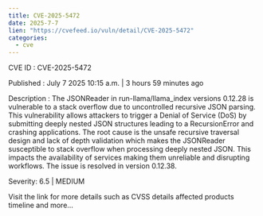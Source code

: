 ```yaml
--- 
title: CVE-2025-5472
date: 2025-7-7
lien: "https://cvefeed.io/vuln/detail/CVE-2025-5472"
categories:
  - cve
---
```


CVE ID : CVE-2025-5472

Published :  July 7
2025
10:15 a.m. | 3 hours
59 minutes ago

Description : The JSONReader in run-llama/llama_index versions 0.12.28 is vulnerable to a stack overflow due to uncontrolled recursive JSON parsing. This vulnerability allows attackers to trigger a Denial of Service (DoS) by submitting deeply nested JSON structures
leading to a RecursionError and crashing applications. The root cause is the unsafe recursive traversal design and lack of depth validation
which makes the JSONReader susceptible to stack overflow when processing deeply nested JSON. This impacts the availability of services
making them unreliable and disrupting workflows. The issue is resolved in version 0.12.38.

Severity: 6.5 | MEDIUM

Visit the link for more details
such as CVSS details
affected products
timeline
and more...
